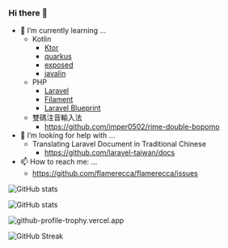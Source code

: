 ### Hi there 👋

- 🌱 I’m currently learning ...
  - Kotlin
    - [Ktor](https://ktor.io/)
    - [quarkus](https://quarkus.io/)
    - [exposed](https://github.com/JetBrains/Exposed)
    - [javalin](https://github.com/javalin/javalin)
  - PHP
    - [Laravel](https://laravel.com/)
    - [Filament](https://filamentphp.com/)
    - [Laravel Blueprint](https://blueprint.laravelshift.com/)
  - 雙碼注音輸入法
    - https://github.com/imper0502/rime-double-bopomo
- 🤔 I’m looking for help with ...
  - Translating Laravel Document in Traditional Chinese
    - https://github.com/laravel-taiwan/docs
- 📫 How to reach me: ...
  - https://github.com/flamerecca/flamerecca/issues

![GitHub stats](https://github-readme-stats.vercel.app/api?username=flamerecca&theme=dark&show_icons=true)

![GitHub stats](https://github-readme-stats.vercel.app/api/top-langs/?username=flamerecca&theme=dark&layout=compact&show_icons=true&langs_count=10)

![github-profile-trophy.vercel.app](https://github-profile-trophy.vercel.app/?username=flamerecca&theme=onedark&no-frame=true&margin-w=30)

![GitHub Streak](https://github-readme-streak-stats.herokuapp.com/?user=flamerecca)
<!--
**flamerecca/flamerecca** is a ✨ _special_ ✨ repository because its `README.md` (this file) appears on your GitHub profile.

Here are some ideas to get you started:

- 🔭 I’m currently working on ...
- 🌱 I’m currently learning ...
- 👯 I’m looking to collaborate on ...
- 🤔 I’m looking for help with ...
- 💬 Ask me about ...
- 📫 How to reach me: ...
- 😄 Pronouns: ...
- ⚡ Fun fact: ...
-->
